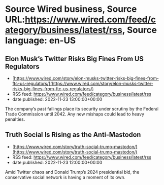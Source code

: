 # Source Wired business, Source URL:https://www.wired.com/feed/category/business/latest/rss, Source language: en-US

## Elon Musk’s Twitter Risks Big Fines From US Regulators
 - [https://www.wired.com/story/elon-musks-twitter-risks-big-fines-from-ftc-us-regulators/](https://www.wired.com/story/elon-musks-twitter-risks-big-fines-from-ftc-us-regulators/)
 - RSS feed: https://www.wired.com/feed/category/business/latest/rss
 - date published: 2022-11-23 13:00:00+00:00

The company’s past failings place its security under scrutiny by the Federal Trade Commission until 2042. Any new mishaps could lead to heavy penalties.

## Truth Social Is Rising as the Anti-Mastodon
 - [https://www.wired.com/story/truth-social-trump-mastodon/](https://www.wired.com/story/truth-social-trump-mastodon/)
 - RSS feed: https://www.wired.com/feed/category/business/latest/rss
 - date published: 2022-11-23 12:00:00+00:00

Amid Twitter chaos and Donald Trump’s 2024 presidential bid, the conservative social network is having a moment of its own.
